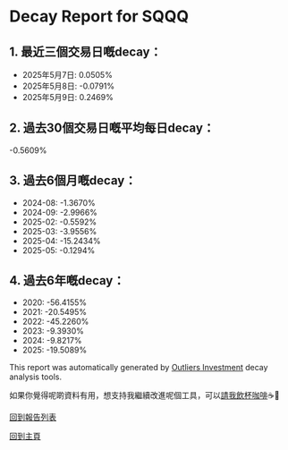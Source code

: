 # Decay Report for SQQQ

## 1. 最近三個交易日嘅decay：

- 2025年5月7日: 0.0505%
- 2025年5月8日: -0.0791%
- 2025年5月9日: 0.2469%

## 2. 過去30個交易日嘅平均每日decay：
-0.5609%

## 3. 過去6個月嘅decay：

- 2024-08: -1.3670%
- 2024-09: -2.9966%
- 2025-02: -0.5592%
- 2025-03: -3.9556%
- 2025-04: -15.2434%
- 2025-05: -0.1294%

## 4. 過去6年嘅decay：

- 2020: -56.4155%
- 2021: -20.5495%
- 2022: -45.2260%
- 2023: -9.3930%
- 2024: -9.8217%
- 2025: -19.5089%


This report was automatically generated by [Outliers Investment](https://outliersecon.github.io/Outliers-Investment/) decay analysis tools.

如果你覺得呢啲資料有用，想支持我繼續改進呢個工具，可以[請我飲杯咖啡](https://buymeacoffee.com/outliersecon)☕🙏

[回到報告列表](https://outliersecon.github.io/Outliers-Investment/reports/)

[回到主頁](https://outliersecon.github.io/Outliers-Investment/)